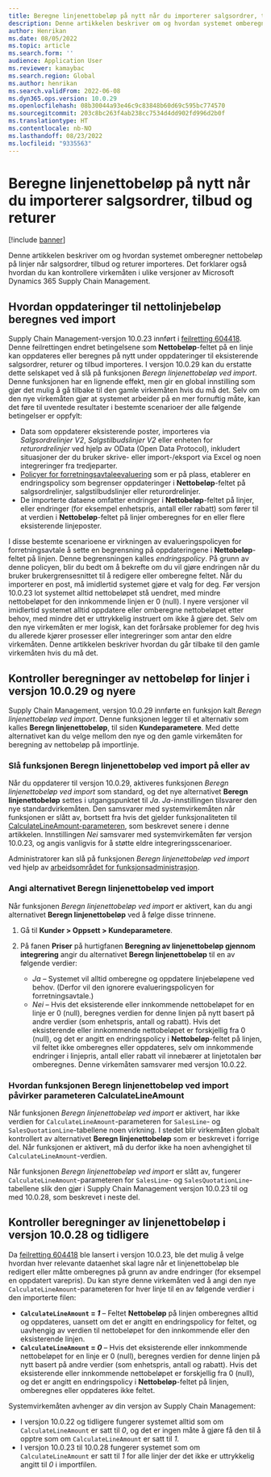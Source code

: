 ```yaml
---
title: Beregne linjenettobeløp på nytt når du importerer salgsordrer, tilbud og returer
description: Denne artikkelen beskriver om og hvordan systemet omberegner nettobeløp på linjer når salgsordrer, tilbud og returer importeres. Det forklarer også hvordan du kan kontrollere virkemåten i ulike versjoner av Microsoft Dynamics 365 Supply Chain Management.
author: Henrikan
ms.date: 08/05/2022
ms.topic: article
ms.search.form: ''
audience: Application User
ms.reviewer: kamaybac
ms.search.region: Global
ms.author: henrikan
ms.search.validFrom: 2022-06-08
ms.dyn365.ops.version: 10.0.29
ms.openlocfilehash: 08b30044a93e46c9c83848b60d69c595bc774570
ms.sourcegitcommit: 203c8bc263f4ab238cc7534d4dd902fd996d2b0f
ms.translationtype: HT
ms.contentlocale: nb-NO
ms.lasthandoff: 08/23/2022
ms.locfileid: "9335563"
---
```

# <a name="recalculate-line-net-amounts-when-importing-sales-orders-quotations-and-returns"></a>Beregne linjenettobeløp på nytt når du importerer salgsordrer, tilbud og returer

[!include [banner](../includes/banner.md)]

Denne artikkelen beskriver om og hvordan systemet omberegner nettobeløp på linjer når salgsordrer, tilbud og returer importeres. Det forklarer også hvordan du kan kontrollere virkemåten i ulike versjoner av Microsoft Dynamics 365 Supply Chain Management.

## <a name="how-updates-to-net-line-amounts-are-calculated-on-import"></a>Hvordan oppdateringer til nettolinjebeløp beregnes ved import

Supply Chain Management-versjon 10.0.23 innført i [feilretting 604418](https://fix.lcs.dynamics.com/issue/results/?q=604418). Denne feilrettingen endret betingelsene som **Nettobeløp**-feltet på en linje kan oppdateres eller beregnes på nytt under oppdateringer til eksisterende salgsordrer, returer og tilbud importeres. I versjon 10.0.29 kan du erstatte dette selskapet ved å slå på funksjonen *Beregn linjenettobeløp ved import*. Denne funksjonen har en lignende effekt, men gir en global innstilling som gjør det mulig å gå tilbake til den gamle virkemåten hvis du må det. Selv om den nye virkemåten gjør at systemet arbeider på en mer fornuftig måte, kan det føre til uventede resultater i bestemte scenarioer der alle følgende betingelser er oppfylt:

- Data som oppdaterer eksisterende poster, importeres via *Salgsordrelinjer V2*, *Salgstilbudslinjer V2* eller enheten for *returordrelinjer* ved hjelp av OData (Open Data Protocol), inkludert situasjoner der du bruker skrive- eller import-/eksport via Excel og noen integreringer fra tredjeparter.
- [Policyer for forretningsavtaleevaluering](/dynamicsax-2012/appuser-itpro/trade-agreement-evaluation-policies-white-paper) som er på plass, etablerer en endringspolicy som begrenser oppdateringer i **Nettobeløp**-feltet på salgsordrelinjer, salgstilbudslinjer eller returordrelinjer.
- De importerte dataene omfatter endringer i **Nettobeløp**-feltet på linjer, eller endringer (for eksempel enhetspris, antall eller rabatt) som fører til at verdien i **Nettobeløp**-feltet på linjer omberegnes for en eller flere eksisterende linjeposter.

I disse bestemte scenarioene er virkningen av evalueringspolicyen for forretningsavtale å sette en begrensning på oppdateringene i **Nettobeløp**-feltet på linjen. Denne begrensningen kalles *endringspolicy*. På grunn av denne policyen, blir du bedt om å bekrefte om du vil gjøre endringen når du bruker brukergrensesnittet til å redigere eller omberegne feltet. Når du importerer en post, må imidlertid systemet gjøre et valg for deg. Før versjon 10.0.23 lot systemet alltid nettobeløpet stå uendret, med mindre nettobeløpet for den innkommende linjen er 0 (null). I nyere versjoner vil imidlertid systemet alltid oppdatere eller omberegne nettobeløpet etter behov, med mindre det er uttrykkelig instruert om ikke å gjøre det. Selv om den nye virkemåten er mer logisk, kan det forårsake problemer for deg hvis du allerede kjører prosesser eller integreringer som antar den eldre virkemåten. Denne artikkelen beskriver hvordan du går tilbake til den gamle virkemåten hvis du må det.

## <a name="control-calculations-of-line-net-amounts-in-versions-10029-and-later"></a>Kontroller beregninger av nettobeløp for linjer i versjon 10.0.29 og nyere

Supply Chain Management, versjon 10.0.29 innførte en funksjon kalt *Beregn linjenettobeløp ved import*. Denne funksjonen legger til et alternativ som kalles **Beregn linjenettobeløp**, til siden **Kundeparametere**. Med dette alternativet kan du velge mellom den nye og den gamle virkemåten for beregning av nettobeløp på importlinje.

### <a name="turn-the-calculate-line-net-amount-on-import-feature-on-or-off"></a>Slå funksjonen Beregn linjenettobeløp ved import på eller av

Når du oppdaterer til versjon 10.0.29, aktiveres funksjonen *Beregn linjenettobeløp ved import* som standard, og det nye alternativet **Beregn linjenettobeløp** settes i utgangspunktet til *Ja*. *Ja*-innstillingen tilsvarer den nye standardvirkemåten. Den samsvarer med systemvirkemåten når funksjonen er slått av, bortsett fra hvis det gjelder funksjonaliteten til [CalculateLineAmount-parameteren](#CalculateLineAmount), som beskrevet senere i denne artikkelen. Innstillingen *Nei* samsvarer med systemvirkemåten før versjon 10.0.23, og angis vanligvis for å støtte eldre integreringsscenarioer.

Administratorer kan slå på funksjonen *Beregn linjenettobeløp ved import* ved hjelp av [arbeidsområdet for funksjonsadministrasjon](../../fin-ops-core/fin-ops/get-started/feature-management/feature-management-overview.md).

### <a name="set-the-calculate-line-net-amount-option"></a>Angi alternativet Beregn linjenettobeløp ved import

Når funksjonen *Beregn linjenettobeløp ved import* er aktivert, kan du angi alternativet **Beregn linjenettobeløp** ved å følge disse trinnene.

1. Gå til **Kunder \> Oppsett \> Kundeparametere**.
1. På fanen **Priser** på hurtigfanen **Beregning av linjenettobeløp gjennom integrering** angir du alternativet **Beregn linjenettobeløp** til en av følgende verdier:

    - *Ja* – Systemet vil alltid omberegne og oppdatere linjebeløpene ved behov. (Derfor vil den ignorere evalueringspolicyen for forretningsavtale.)
    - *Nei* – Hvis det eksisterende eller innkommende nettobeløpet for en linje er 0 (null), beregnes verdien for denne linjen på nytt basert på andre verdier (som enhetspris, antall og rabatt). Hvis det eksisterende eller innkommende nettobeløpet er forskjellig fra 0 (null), og det er angitt en endringspolicy i **Nettobeløp**-feltet på linjen, vil feltet ikke omberegnes eller oppdateres, selv om innkommende endringer i linjepris, antall eller rabatt vil innebærer at linjetotalen bør omberegnes. Denne virkemåten samsvarer med versjon 10.0.22.

### <a name="how-the-calculate-line-net-amount-on-import-feature-affects-the-calculatelineamount-parameter"></a><a name="CalculateLineAmount"></a>Hvordan funksjonen Beregn linjenettobeløp ved import påvirker parameteren CalculateLineAmount

Når funksjonen *Beregn linjenettobeløp ved import* er aktivert, har ikke verdien for `CalculateLineAmount`-parameteren for `SalesLine`- og `SalesQuotationLine`-tabellene noen virkning. I stedet blir virkemåten globalt kontrollert av alternativet **Beregn linjenettobeløp** som er beskrevet i forrige del. Når funksjonen er aktivert, må du derfor ikke ha noen avhengighet til `CalculateLineAmount`-verdien.

Når funksjonen *Beregn linjenettobeløp ved import* er slått av, fungerer `CalculateLineAmount`-parameteren for `SalesLine`- og `SalesQuotationLine`-tabellene slik den gjør i Supply Chain Management versjon 10.0.23 til og med 10.0.28, som beskrevet i neste del.

## <a name="control-line-net-amount-calculations-in-versions-10028-and-earlier"></a>Kontroller beregninger av linjenettobeløp i versjon 10.0.28 og tidligere

Da [feilretting 604418](https://fix.lcs.dynamics.com/issue/results/?q=604418) ble lansert i versjon 10.0.23, ble det mulig å velge hvordan hver relevante dataenhet skal lagre når et linjenettobeløp ble redigert eller måtte omberegnes på grunn av andre endringer (for eksempel en oppdatert varepris). Du kan styre denne virkemåten ved å angi den nye `CalculateLineAmount`-parameteren for hver linje til en av følgende verdier i den importerte filen:

- **`CalculateLineAmount` = *1*** – Feltet **Nettobeløp** på linjen omberegnes alltid og oppdateres, uansett om det er angitt en endringspolicy for feltet, og uavhengig av verdien til nettobeløpet for den innkommende eller den eksisterende linjen.
- **`CalculateLineAmount` = *0*** – Hvis det eksisterende eller innkommende nettobeløpet for en linje er 0 (null), beregnes verdien for denne linjen på nytt basert på andre verdier (som enhetspris, antall og rabatt). Hvis det eksisterende eller innkommende nettobeløpet er forskjellig fra 0 (null), og det er angitt en endringspolicy i **Nettobeløp**-feltet på linjen, omberegnes eller oppdateres ikke feltet.  

Systemvirkemåten avhenger av din versjon av Supply Chain Management:

- I versjon 10.0.22 og tidligere fungerer systemet alltid som om `CalculateLineAmount` er satt til *0*, og det er ingen måte å gjøre få den til å opptre som om `CalculateLineAmount` er satt til *1*.
- I versjon 10.0.23 til 10.0.28 fungerer systemet som om `CalculateLineAmount` er satt til *1* for alle linjer der det ikke er uttrykkelig angitt til *0* i importfilen.
